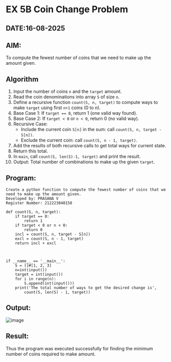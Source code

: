 # EX 5B Coin Change Problem
## DATE:16-08-2025
## AIM:
To compute the fewest number of coins that we need to make up the amount given.


## Algorithm

1. Input the number of coins `n` and the `target` amount.
2. Read the coin denominations into array `S` of size `n`.
3. Define a recursive function `count(S, n, target)` to compute ways to make `target` using first `n+1` coins (0 to n).
4. Base Case 1: If `target == 0`, return 1 (one valid way found).
5. Base Case 2: If `target < 0` or `n < 0`, return 0 (no valid way).
6. Recursive Case:
   * Include the current coin `S[n]` in the sum: call `count(S, n, target - S[n])`.
   * Exclude the current coin: call `count(S, n - 1, target)`.
7. Add the results of both recursive calls to get total ways for current state.
8. Return this total.
9. In `main`, call `count(S, len(S)-1, target)` and print the result.
10. Output: Total number of combinations to make up the given `target`.

## Program:
```
Create a python function to compute the fewest number of coins that we need to make up the amount given.
Developed by: PRASANA V
Register Number: 212223040150
```
```PY
def count(S, n, target):
    if target == 0:
        return 1
    if target < 0 or n < 0:
        return 0
    incl = count(S, n, target - S[n])
    excl = count(S, n - 1, target)
    return incl + excl
    
    
    
if __name__ == '__main__':
    S = []#[1, 2, 3]
    n=int(input())
    target = int(input())
    for i in range(n):
        S.append(int(input()))
    print('The total number of ways to get the desired change is',
        count(S, len(S) - 1, target))
```

## Output:

![image](https://github.com/user-attachments/assets/0d7baeff-abfc-4cb1-a66a-f6fb455ad1b7)


## Result:
Thus the program was executed successfully for finding the minimum number of coins required to make amount.
